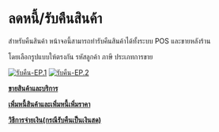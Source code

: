 # ลดหนี้/รับคืนสินค้า

สำหรับคืนสินค้า หน้าจอนี้สามารถทำรับคืนสินค้าได้ทั้งระบบ POS และขายหลังร้าน

โดยเลือกรูปแบบให้ตรงกัน รหัสลูกค้า ภาษี ประเภทการขาย

[![รับคืน-EP.1](http://www.smlaccount.com/manual/wp-content/uploads/2017/10/รับคืน-EP.1.jpg)](http://www.smlaccount.com/manual/wp-content/uploads/2017/10/รับคืน-EP.1.jpg)
[![รับคืน-EP.2](http://www.smlaccount.com/manual/wp-content/uploads/2017/10/รับคืน-EP.2.jpg)](http://www.smlaccount.com/manual/wp-content/uploads/2017/10/รับคืน-EP.2.jpg)

[**ขายสินค้าและบริการ**](http://www.smlaccount.com/manual/?page_id=593)

[**เพิ่มหนี้สินค้าและเพิ่มหนี้เพิ่มราคา**](http://www.smlaccount.com/manual/?page_id=601)

[**วิธีการจ่ายเงิน(กรณีรับคืนเป็นเงินสด)**](http://www.smlaccount.com/manual/?page_id=369)



